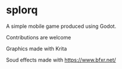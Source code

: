 # splorq
A simple mobile game produced using Godot.

Contributions are welcome

Graphics made with Krita

Soud effects made with https://www.bfxr.net/
